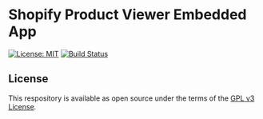 # Shopify Product Viewer Embedded App

[![License: MIT](https://img.shields.io/cran/l/devtools)](LICENSE)
[![Build Status](https://travis-ci.com/Shopify/shopify-app-node.svg?branch=master)](https://travis-ci.com/Shopify/shopify-app-node)

## License

This respository is available as open source under the terms of the [GPL v3 License](https://opensource.org/licenses/gpl-3.0.html).
